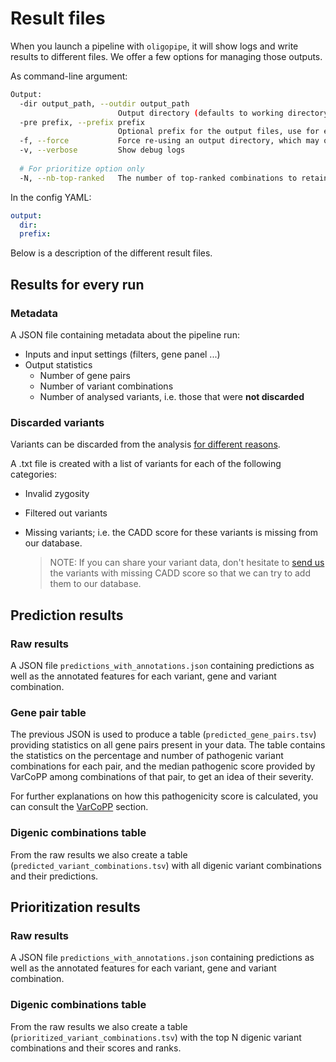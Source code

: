 # Result files
When you launch a pipeline with `oligopipe`, it will show logs and write results to different files.
We offer a few options for managing those outputs. 


As command-line argument:
```bash
Output:
  -dir output_path, --outdir output_path
                        Output directory (defaults to working directory).
  -pre prefix, --prefix prefix
                        Optional prefix for the output files, use for example the patient ID.
  -f, --force           Force re-using an output directory, which may overwrite files.
  -v, --verbose         Show debug logs
  
  # For prioritize option only
  -N, --nb-top-ranked   The number of top-ranked combinations to retain (default = 100).
```
In the config YAML:
```yaml
output:
  dir:
  prefix:
```

Below is a description of the different result files.
## Results for every run
### Metadata

A JSON file containing metadata about the pipeline run:

* Inputs and input settings (filters, gene panel ...)
* Output statistics
    - Number of gene pairs
    - Number of variant combinations
    - Number of analysed variants, i.e. those that were **not discarded**

### Discarded variants
Variants can be discarded from the analysis [for different reasons](preprocess.md#variant-exclusion).

A .txt file is created with a list of variants for each of the following categories:

* Invalid zygosity
* Filtered out variants
* Missing variants; i.e. the CADD score for these variants is missing from our database.

    > NOTE:
    > If you can share your variant data, don't hesitate to [send us](mailto:oligopipe@ibsquare.be?subject=Missing%20variants) the variants with missing CADD score so that we can try to add them to our database.

## Prediction results
### Raw results
A JSON file `predictions_with_annotations.json` containing predictions as well as the annotated features for each variant, gene and variant combination.

### Gene pair table
The previous JSON is used to produce a table (`predicted_gene_pairs.tsv`) providing statistics on all gene pairs present in your data. 
The table contains the statistics on the percentage and number of pathogenic variant combinations for each pair, 
and the median pathogenic score provided by VarCoPP among combinations of that pair, to get an idea of their severity.  

For further explanations on how this pathogenicity score is calculated, you can consult the [VarCoPP](varcopp.md) section.

  
### Digenic combinations table
From the raw results we also create a table (`predicted_variant_combinations.tsv`) with all digenic variant combinations and their predictions.

## Prioritization results

### Raw results
A JSON file `predictions_with_annotations.json` containing predictions as well as the annotated features for each variant, gene and variant combination.

### Digenic combinations table
From the raw results we also create a table (`prioritized_variant_combinations.tsv`) with the top N digenic variant 
combinations and their scores and ranks.
